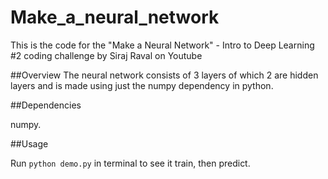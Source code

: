 # Make_a_neural_network
This is the code for the "Make a Neural Network" - Intro to Deep Learning #2 coding challenge by Siraj Raval on Youtube

##Overview
The neural network consists of 3 layers of which 2 are hidden layers and is made using just the numpy dependency in python.

##Dependencies

numpy.

##Usage

Run ``python demo.py`` in terminal to see it train, then predict.


